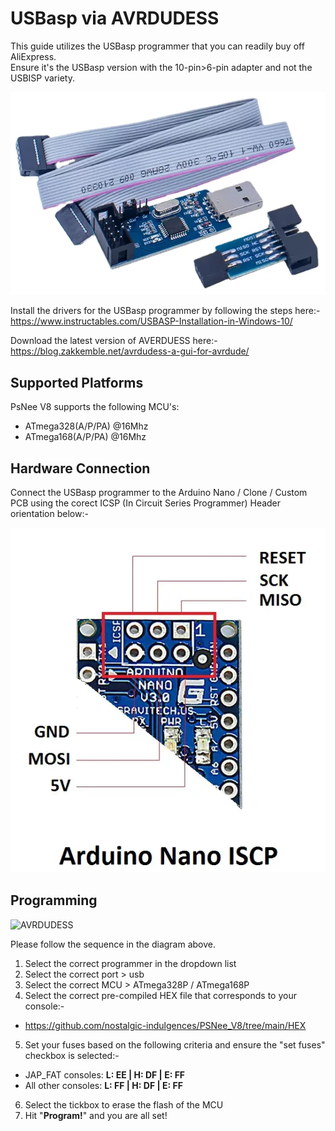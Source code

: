 # USBasp via AVRDUDESS

This guide utilizes the USBasp programmer that you can readily buy off AliExpress.  
Ensure it's the USBasp version with the 10-pin>6-pin adapter and not the USBISP variety.  

![ARDUINO NANO CLONE](images/USBasp.png)  

Install the drivers for the USBasp programmer by following the steps here:-  
https://www.instructables.com/USBASP-Installation-in-Windows-10/

Download the latest version of AVERDUESS here:-  
https://blog.zakkemble.net/avrdudess-a-gui-for-avrdude/  

## Supported Platforms
PsNee V8 supports the following MCU's:  
- ATmega328(A/P/PA) @16Mhz  
- ATmega168(A/P/PA) @16Mhz

## Hardware Connection  
Connect the USBasp programmer to the Arduino Nano / Clone / Custom PCB using the corect ICSP (In Circuit Series Programmer) Header orientation below:-  

![ICSP](images/ICSP.png)

## Programming

![AVRDUDESS](images/AVRDUDES.png)

Please follow the sequence in the diagram above.
1. Select the correct programmer in the dropdown list
2. Select the correct port > usb
3. Select the correct MCU > ATmega328P / ATmega168P
4. Select the correct pre-compiled HEX file that corresponds to your console:-
- https://github.com/nostalgic-indulgences/PSNee_V8/tree/main/HEX
5. Set your fuses based on the following criteria and ensure the "set fuses" checkbox is selected:- 
- JAP_FAT consoles: **L: EE | H: DF | E: FF**  
- All other consoles: **L: FF | H: DF | E: FF**
6. Select the tickbox to erase the flash of the MCU
7. Hit "**Program!**" and you are all set!
